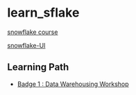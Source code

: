 # learn_sflake

[snowflake course](https://learn.snowflake.com/courses/)

[snowflake-UI](https://app.snowflake.com/uaibrlp/fqb91350/#/homepage)


## Learning Path
- [Badge 1 : Data Warehousing Workshop](Sflake_learn/badge1_Data_Warehousing_Workshop/readme.md)

